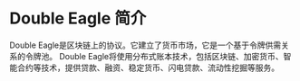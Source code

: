 # Double Eagle 简介


Double Eagle是区块链上的协议。它建立了货币市场，它是一个基于令牌供需关系的令牌池。
Double Eagle将使用分布式账本技术，包括区块链、加密货币、智能合约等技术，提供贷款、融资、稳定货币、闪电贷款、流动性挖掘等服务。
